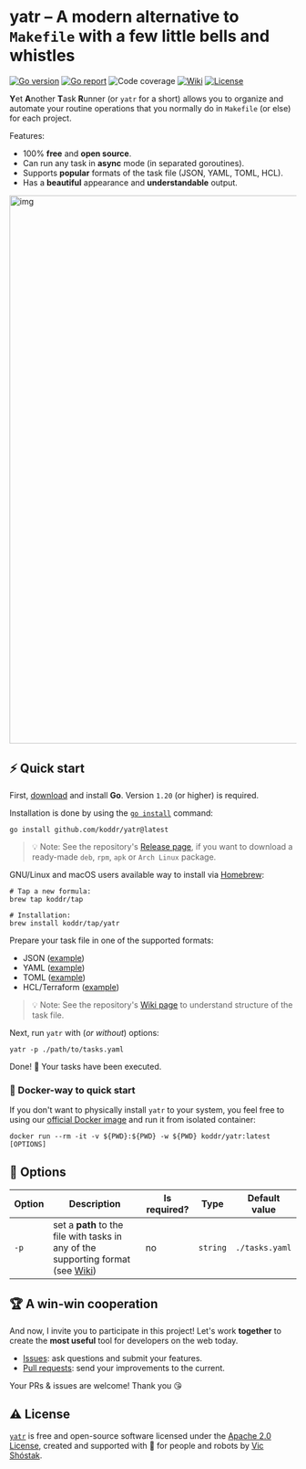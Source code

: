 # yatr – A modern alternative to `Makefile` with a few little bells and whistles

[![Go version][go_version_img]][go_dev_url]
[![Go report][go_report_img]][go_report_url]
![Code coverage][go_code_coverage_img]
[![Wiki][wiki_img]][wiki_url]
[![License][license_img]][license_url]

**Y**et **A**nother **T**ask **R**unner (or `yatr` for a short) allows 
you to organize and automate your routine operations that you normally do in 
`Makefile` (or else) for each project.

Features:

- 100% **free** and **open source**.
- Can run any task in **async** mode (in separated goroutines).
- Supports **popular** formats of the task file (JSON, YAML, TOML, HCL).
- Has a **beautiful** appearance and **understandable** output.

<img src="https://github.com/koddr/yatr/assets/11155743/28c87af5-9a04-4761-a8d8-21db42bb62fd" width="960" alt="img"/>

## ⚡️ Quick start

First, [download][go_download] and install **Go**. Version `1.20` (or higher)
is required.

Installation is done by using the [`go install`][go_install] command:

```console
go install github.com/koddr/yatr@latest
```

> 💡 Note: See the repository's [Release page][repo_releases_url], if you want
> to download a ready-made `deb`, `rpm`, `apk` or `Arch Linux` package.

GNU/Linux and macOS users available way to install via [Homebrew][brew_url]:

```console
# Tap a new formula:
brew tap koddr/tap

# Installation:
brew install koddr/tap/yatr
```

Prepare your task file in one of the supported formats:

- JSON ([example][json_example_file])
- YAML ([example][yaml_example_file])
- TOML ([example][toml_example_file])
- HCL/Terraform ([example][tf_example_file])

> 💡 Note: See the repository's [Wiki page][wiki_url] to understand 
> structure of the task file.

Next, run `yatr` with (_or without_) options:

```console
yatr -p ./path/to/tasks.yaml
```

Done! 🎉 Your tasks have been executed.

### 🐳 Docker-way to quick start

If you don't want to physically install `yatr` to your system, you feel
free to using our [official Docker image][docker_image_url] and run it from
isolated container:

```console
docker run --rm -it -v ${PWD}:${PWD} -w ${PWD} koddr/yatr:latest [OPTIONS]
```

## 🧩 Options

| Option | Description                                                                                  | Is required? | Type     | Default value  |
|--------|----------------------------------------------------------------------------------------------|--------------|----------|----------------|
| `-p`   | set a **path** to the file with tasks in any of the supporting format (see [Wiki][wiki_url]) | no           | `string` | `./tasks.yaml` |

## 🏆 A win-win cooperation

And now, I invite you to participate in this project! Let's work **together** to
create the **most useful** tool for developers on the web today.

- [Issues][repo_issues_url]: ask questions and submit your features.
- [Pull requests][repo_pull_request_url]: send your improvements to the current.

Your PRs & issues are welcome! Thank you 😘

## ⚠️ License

[`yatr`][repo_url] is free and open-source software licensed under the
[Apache 2.0 License][license_url], created and supported with 🩵 for people and
robots by [Vic Shóstak][author].

[go_download]: https://golang.org/dl/
[go_install]: https://golang.org/cmd/go/#hdr-Compile_and_install_packages_and_dependencies
[go_version_img]: https://img.shields.io/badge/Go-1.20+-00ADD8?style=for-the-badge&logo=go
[go_report_img]: https://img.shields.io/badge/Go_report-A+-success?style=for-the-badge&logo=none
[go_report_url]: https://goreportcard.com/report/github.com/koddr/yatr
[go_code_coverage_img]: https://img.shields.io/badge/code_coverage-79%25-success?style=for-the-badge&logo=none
[go_dev_url]: https://pkg.go.dev/github.com/koddr/yatr
[docker_image_url]: https://hub.docker.com/repository/docker/koddr/yatr
[brew_url]: https://brew.sh
[wiki_img]: https://img.shields.io/badge/docs-wiki_page-blue?style=for-the-badge&logo=none
[wiki_url]: https://github.com/koddr/yatr/wiki
[wiki_tasks_file_url]: https://github.com/koddr/yatr/wiki#file-with-tasks
[json_example_file]: https://github.com/koddr/yatr/blob/main/examples/tasks.json
[yaml_example_file]: https://github.com/koddr/yatr/blob/main/examples/tasks.yaml
[toml_example_file]: https://github.com/koddr/yatr/blob/main/examples/tasks.toml
[tf_example_file]: https://github.com/koddr/yatr/blob/main/examples/tasks.tf
[license_img]: https://img.shields.io/badge/license-Apache_2.0-red?style=for-the-badge&logo=none
[license_url]: https://github.com/koddr/yatr/blob/main/LICENSE
[repo_url]: https://github.com/koddr/yatr
[repo_issues_url]: https://github.com/koddr/yatr/issues
[repo_pull_request_url]: https://github.com/koddr/yatr/pulls
[repo_releases_url]: https://github.com/koddr/yatr/releases
[author]: https://github.com/koddr
